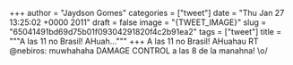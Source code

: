 
+++
author = "Jaydson Gomes"
categories = ["tweet"]
date = "Thu Jan 27 13:25:02 +0000 2011"
draft = false
image = "{TWEET_IMAGE}"
slug = "65041491bd69d75b01f09304291820f4c2b91ea2"
tags = ["tweet"]
title = """A las 11 no Brasil! AHuah..."""
+++
A las 11 no Brasil! AHuahau RT @nebiros: muwhahaha DAMAGE CONTROL a las 8 de la manahna! \o/
